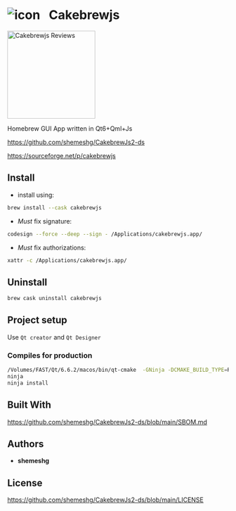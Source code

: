 # ![icon](https://github.com/shemeshg/CakebrewJs2-ds/assets/8200598/67e2b01a-3e36-49d3-98c9-238e0c5f3e74) &nbsp;  Cakebrewjs

<a href="https://sourceforge.net/projects/cakebrewjs/"><img alt="Cakebrewjs Reviews" src="https://sourceforge.net/cdn/syndication/badge_img/3303903/oss-users-love-us-white?&r=https://sourceforge.net/p/cakebrewjs/admin/files/badges"  style="width: 200px;"></a>

Homebrew GUI App written in Qt6+Qml+Js

<https://github.com/shemeshg/CakebrewJs2-ds>

<https://sourceforge.net/p/cakebrewjs>

## Install

* install using:
  
```bash
brew install --cask cakebrewjs
```

* *Must* fix signature:
  
```bash
codesign --force --deep --sign - /Applications/cakebrewjs.app/
```

* *Must* fix authorizations:

```bash  
xattr -c /Applications/cakebrewjs.app/
```

## Uninstall

```bash
brew cask uninstall cakebrewjs
```

## Project setup

Use `Qt creator` and `Qt Designer`


### Compiles for production

```bash
/Volumes/FAST/Qt/6.6.2/macos/bin/qt-cmake  -GNinja -DCMAKE_BUILD_TYPE=Release -DCMAKE_INSTALL_PREFIX=.  ${sourceFolder}
ninja
ninja install
```

## Built With

<https://github.com/shemeshg/CakebrewJs2-ds/blob/main/SBOM.md>

## Authors

* **shemeshg**

## License

<https://github.com/shemeshg/CakebrewJs2-ds/blob/main/LICENSE>
